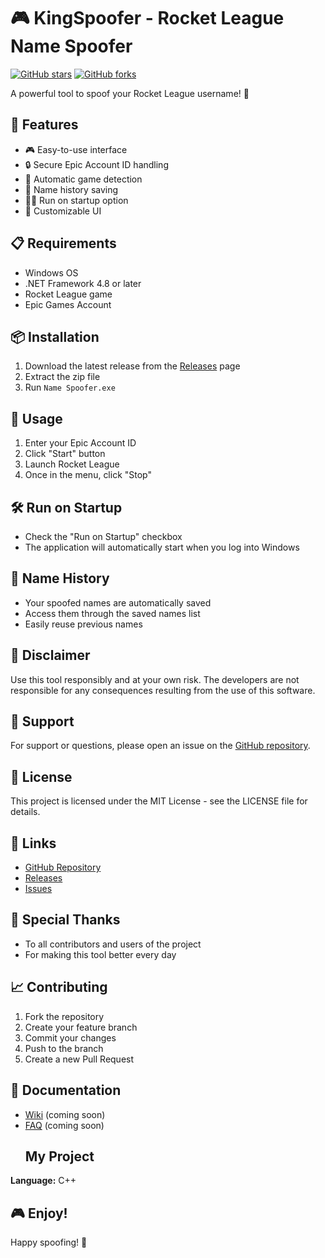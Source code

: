 # 🎮 KingSpoofer - Rocket League Name Spoofer

[![GitHub stars](https://img.shields.io/github/stars/KingMod2008/RL-NameSpoofer.svg?style=social)](https://github.com/KingMod2008/RL-NameSpoofer/stargazers)
[![GitHub forks](https://img.shields.io/github/forks/KingMod2008/RL-NameSpoofer.svg?style=social)](https://github.com/KingMod2008/RL-NameSpoofer/network/members)

A powerful tool to spoof your Rocket League username! 🚀

## 🚀 Features
- 🎮 Easy-to-use interface
- 🔒 Secure Epic Account ID handling
- 🔄 Automatic game detection
- 📝 Name history saving
- 🏃‍♂️ Run on startup option
- 🎨 Customizable UI

## 📋 Requirements
- Windows OS
- .NET Framework 4.8 or later
- Rocket League game
- Epic Games Account

## 📦 Installation
1. Download the latest release from the [Releases](https://github.com/KingMod2008/RL-NameSpoofer/releases) page
2. Extract the zip file
3. Run `Name Spoofer.exe`

## 🔧 Usage
1. Enter your Epic Account ID
2. Click "Start" button
3. Launch Rocket League
4. Once in the menu, click "Stop"

## 🛠️ Run on Startup
- Check the "Run on Startup" checkbox
- The application will automatically start when you log into Windows

## 📝 Name History
- Your spoofed names are automatically saved
- Access them through the saved names list
- Easily reuse previous names

## 🚫 Disclaimer
Use this tool responsibly and at your own risk. The developers are not responsible for any consequences resulting from the use of this software.

## 🤝 Support
For support or questions, please open an issue on the [GitHub repository](https://github.com/KingMod2008/RL-NameSpoofer/issues).

## 📄 License
This project is licensed under the MIT License - see the LICENSE file for details.

## 🔗 Links
- [GitHub Repository](https://github.com/KingMod2008/RL-NameSpoofer)
- [Releases](https://github.com/KingMod2008/RL-NameSpoofer/releases)
- [Issues](https://github.com/KingMod2008/RL-NameSpoofer/issues)

## 🎉 Special Thanks
- To all contributors and users of the project
- For making this tool better every day

## 📈 Contributing
1. Fork the repository
2. Create your feature branch
3. Commit your changes
4. Push to the branch
5. Create a new Pull Request

## 📖 Documentation
- [Wiki](https://github.com/KingMod2008/RL-NameSpoofer/wiki) (coming soon)
- [FAQ](https://github.com/KingMod2008/RL-NameSpoofer/wiki/FAQ) (coming soon)
  ## My Project

**Language:** C++


## 🎮 Enjoy!
Happy spoofing! 🎉
